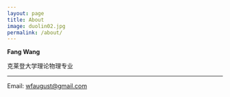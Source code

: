 ```yaml
---
layout: page
title: About
image: duolin02.jpg
permalink: /about/
---
```


**Fang Wang**

克莱登大学理论物理专业


****
Email: wfaugust@gmail.com               

